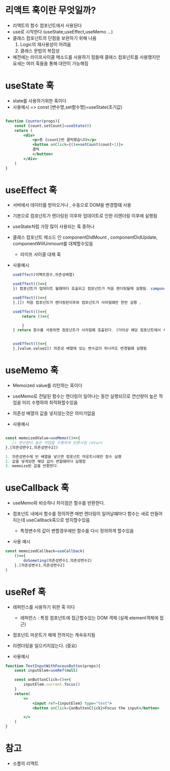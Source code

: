 # 리액트 훅이란 무엇일까?

- 리액트의 함수 컴포넌트에서 사용된다
- use로 시작한다 (useState,useEffect,useMemo ...)
- 클래스 컴포넌트의 단점을 보완하기 위해 나옴
  1. Logic의 재사용성이 어려움
  2. 클래스 문법의 복잡성
- 예전에는 라이프사이클 메소드를 사용하기 힘들때 클래스 컴포넌트를 사용했지만 요새는 여러 훅들을 통해 대안이 가능해짐

# useState 훅

- state를 사용하기위한 훅이다
- 사용예시 => const [변수명,set함수명]=useState(초기값)

~~~ jsx

function Counter(props){
    const [count,setCount]=useState(0)
    return (
        <div>
            <p>총 {count}번 클릭했습니다</p>
            <button onClick={()=>setCount(count+1)}>
            클릭
            </button>
        </div>
    )
}
~~~

# useEffect 훅

- 서버에서 데이터를 받아오거나 , 수동으로 DOM을 변경할떄 사용
- 기본으로 컴포넌트가 렌더링된 이후와 업데이트로 인한 리렌더링 이후에 실행됨
- useState처럼 가장 많이 사용되는 훅 중하나
- 클래스 컴포넌트 메소드 인 componentDidMount , componentDidUpdate, componentWillUnmount를 대체할수있음
  - 라이프 사이클 대체 훅
- 사용예시

  ~~~jsx
  useEffect(이펙트함수,의존성배열)

  useEffect(()=>{
  }) 컴포넌트가 업데이트 될떄마다 호출되고 컴포넌트가 처음 렌더링될때 실행됨. componentDidMount() + componentDidUpdate() 
  
  useEffect(()=>{
  },[]) 처음 컴포넌트가 렌더링된이후와 컴포넌트가 사라질떄만 한번 실행 , 
  
  useEffect(()=>{
      return ()=>{

      }
  } return 함수를 사용하면 컴포넌트가 사라질떄 호출된다. (더이상 해당 컴포넌트에서 서버로 호출할필요가없을경우)
  
  
  useEffect(()=>{
  },[value,value2]) 의존성 배열에 있는 변수값이 하나라도 변경될떄 실행됨
  ~~~

# useMemo 훅

- Memoized value를 리턴하는 훅이다
- useMemo로 전달된 함수는 렌더링이 일어나는 동안 실행되므로 연산량이 높은 작업을 미리 수행하여 최적화할수있음
- 의존성 배열의 값을 넣지않는것은 의미가없음

- 사용예시

~~~jsx

const memoizedValue=useMemo(()=>{
   // 연산량이 높은 작업을 수행하여 반환시킴 return
},[의존성변수1,의존성변수2])

1. 의존성변수에 빈 배열을 넣으면 컴포넌트 마운트시에만 함수 실행
2. 값을 넣게되면 해당 값이 변할떄마다 실행함 
3. memoize된 값을 반환한다.

~~~

# useCallback 훅

- useMemo와 비슷하나 차이점은 함수를 반환한다.
- 컴포넌트 내에서 함수를 정의하면 매번 렌더링이 일어날떄마다 함수는 새로 만들어지는데 useCallback훅으로 방지할수있음
  - 특정변수의 값이 변할경우에만 함수를 다시 정의하게 할수있음

- 사용 예시

~~~jsx
const memoizedCallback=useCallback(
    ()=>{
        doSometing(의존성변수1,의존성변수2)
    },[의존성변수1,의존성변수2]
)
~~~

# useRef 훅

- 레퍼런스를 사용하기 위한 훅 이다
  - 레퍼런스 : 특정 컴포넌트에 접근할수있는 DOM 객체 (실제 element객체에 접근)
- 컴포넌트 마운트가 해제 전까지는 계속유지됨
- 리렌더링을 일으키지않는다. (중요)

- 사용예시

~~~jsx
function TextInputWithFocousButton(props){
    const inputElem=useRef(null)

    const onButtonClick=()=>{
        inputElem.current.focus()
    }
    return(
        <>
            <input ref={inputElem} type="text">
            <button onClick={onButtonClick}>Focus the input</button>

        </>
    )
}


~~~

# 참고

- 소플의 리액트
